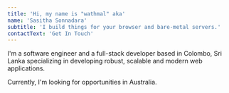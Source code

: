 ```yaml
---
title: 'Hi, my name is "wathmal" aka'
name: 'Sasitha Sonnadara'
subtitle: 'I build things for your browser and bare-metal servers.'
contactText: 'Get In Touch'
---
```


I'm a software engineer and a full-stack developer based in Colombo, Sri Lanka specializing in developing
robust, scalable and modern
web applications.

Currently, I'm looking for opportunities in Australia.
